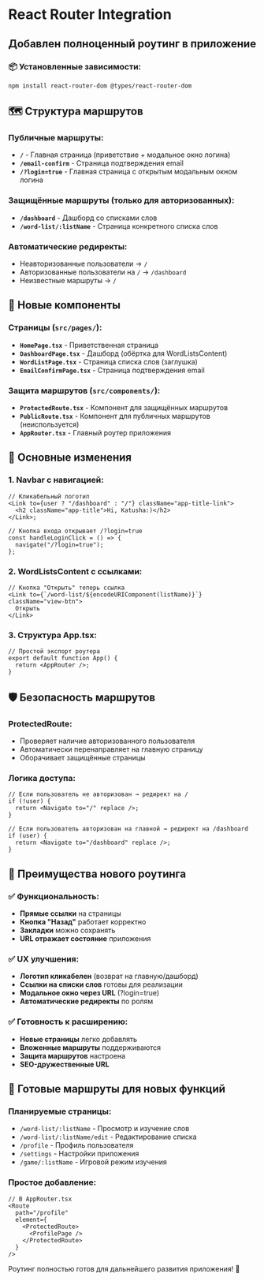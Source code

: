 # React Router Integration

## Добавлен полноценный роутинг в приложение

### 📦 Установленные зависимости:

```bash
npm install react-router-dom @types/react-router-dom
```

## 🗺️ Структура маршрутов

### Публичные маршруты:

- **`/`** - Главная страница (приветствие + модальное окно логина)
- **`/email-confirm`** - Страница подтверждения email
- **`/?login=true`** - Главная страница с открытым модальным окном логина

### Защищённые маршруты (только для авторизованных):

- **`/dashboard`** - Дашборд со списками слов
- **`/word-list/:listName`** - Страница конкретного списка слов

### Автоматические редиректы:

- Неавторизованные пользователи → `/`
- Авторизованные пользователи на `/` → `/dashboard`
- Неизвестные маршруты → `/`

## 📁 Новые компоненты

### Страницы (`src/pages/`):

- **`HomePage.tsx`** - Приветственная страница
- **`DashboardPage.tsx`** - Дашборд (обёртка для WordListsContent)
- **`WordListPage.tsx`** - Страница списка слов (заглушка)
- **`EmailConfirmPage.tsx`** - Страница подтверждения email

### Защита маршрутов (`src/components/`):

- **`ProtectedRoute.tsx`** - Компонент для защищённых маршрутов
- **`PublicRoute.tsx`** - Компонент для публичных маршрутов (неиспользуется)
- **`AppRouter.tsx`** - Главный роутер приложения

## 🔧 Основные изменения

### 1. Navbar с навигацией:

```tsx
// Кликабельный логотип
<Link to={user ? "/dashboard" : "/"} className="app-title-link">
  <h2 className="app-title">Hi, Katusha:)</h2>
</Link>;

// Кнопка входа открывает /?login=true
const handleLoginClick = () => {
  navigate("/?login=true");
};
```

### 2. WordListsContent с ссылками:

```tsx
// Кнопка "Открыть" теперь ссылка
<Link to={`/word-list/${encodeURIComponent(listName)}`} className="view-btn">
  Открыть
</Link>
```

### 3. Структура App.tsx:

```tsx
// Простой экспорт роутера
export default function App() {
  return <AppRouter />;
}
```

## 🛡️ Безопасность маршрутов

### ProtectedRoute:

- Проверяет наличие авторизованного пользователя
- Автоматически перенаправляет на главную страницу
- Оборачивает защищённые страницы

### Логика доступа:

```tsx
// Если пользователь не авторизован → редирект на /
if (!user) {
  return <Navigate to="/" replace />;
}

// Если пользователь авторизован на главной → редирект на /dashboard
if (user) {
  return <Navigate to="/dashboard" replace />;
}
```

## 🎯 Преимущества нового роутинга

### ✅ Функциональность:

- **Прямые ссылки** на страницы
- **Кнопка "Назад"** работает корректно
- **Закладки** можно сохранять
- **URL отражает состояние** приложения

### ✅ UX улучшения:

- **Логотип кликабелен** (возврат на главную/дашборд)
- **Ссылки на списки слов** готовы для реализации
- **Модальное окно через URL** (?login=true)
- **Автоматические редиректы** по ролям

### ✅ Готовность к расширению:

- **Новые страницы** легко добавлять
- **Вложенные маршруты** поддерживаются
- **Защита маршрутов** настроена
- **SEO-дружественные URL**

## 🚀 Готовые маршруты для новых функций

### Планируемые страницы:

- `/word-list/:listName` - Просмотр и изучение слов
- `/word-list/:listName/edit` - Редактирование списка
- `/profile` - Профиль пользователя
- `/settings` - Настройки приложения
- `/game/:listName` - Игровой режим изучения

### Простое добавление:

```tsx
// В AppRouter.tsx
<Route
  path="/profile"
  element={
    <ProtectedRoute>
      <ProfilePage />
    </ProtectedRoute>
  }
/>
```

Роутинг полностью готов для дальнейшего развития приложения! 🎉
